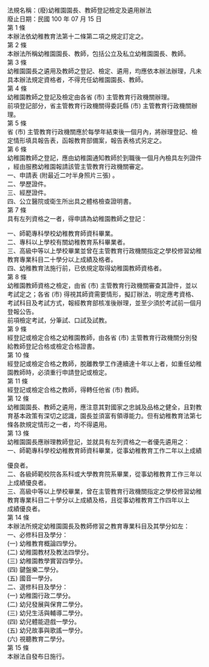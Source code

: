 法規名稱：(廢)幼稚園園長、教師登記檢定及遴用辦法  
廢止日期：民國 100 年 07 月 15 日  
第 1 條  
本辦法依幼稚教育法第十二條第二項之規定訂定之。  
第 2 條  
本辦法所稱幼稚園園長、教師，包括公立及私立幼稚園園長、教師。  
第 3 條  
幼稚園園長之遴用及教師之登記、檢定、遴用，均應依本辦法辦理，凡未  
具本辦法規定資格者，不得充任幼稚園園長、教師。  
第 4 條  
幼稚園教師之登記及檢定由各省 (市) 主管教育行政機關辦理。  
前項登記部分，省主管教育行政機關得委託縣 (市) 主管教育行政機關辦  
理。  
第 5 條  
省 (市) 主管教育行政機關應於每學年結束後一個月內，將辦理登記、檢  
定情形填具報告表，函報教育部備案，報告表格式另定之。  
第 6 條  
幼稚園教師之登記，應由幼稚園通知教師於到職後一個月內檢具左列證件  
，經由服務幼稚園報請該管主管教育行政機關審定。  
一、申請表 (附最近二吋半身照片三張) 。  
二、學歷證件。  
三、經歷證件。  
四、公立醫院或衛生所出具之體格檢查證明書。  
第 7 條  
具有左列資格之一者，得申請為幼稚園教師之登記：  


一、師範專科學校幼稚教育師資科畢業。  
二、專科以上學校有關幼稚教育系科畢業者。  
三、高級中等以上學校畢業並曾在主管教育行政機關指定之學校修習幼稚  
教育專業科目二十學分以上成績及格者。  
四、幼稚教育法施行前，已依規定取得幼稚園教師資格者。  
第 8 條  
幼稚園教師資格之檢定，由省 (市) 主管教育行政機關審查其證件，並以  
考試定之；各省 (市) 得視其師資需要情形，擬訂辦法，明定應考資格、  
考試科目及考試方式，報經教育部核准後辦理，並至少須於考試前一個月  
登報公告。  
前項檢定考試，分筆試、口試及試教。  
第 9 條  
經登記或檢定合格之幼稚園教師，由各省 (市) 主管教育行政機關分別發  
給教師登記合格或檢定合格證書。  
第 10 條  
經登記或檢定合格之教師，脫離教學工作連續達十年以上者，如重任幼稚  
園教師時，必須重行申請登記或檢定。  
第 11 條  
經登記或檢定合格之教師，得轉任他省 (市) 教師。  
第 12 條  
幼稚園園長、教師之遴用，應注意其對國家之忠誠及品格之健全，且對教  
育基本政策有深切之認識，園長並須富有領導能力。但有幼稚教育法第七  
條各款規定情形之一者，均不得遴用。  
第 13 條  
幼稚園園長應辦理教師登記，並就具有左列資格之一者優先遴用之：  
一、師範專科學校幼稚教育師資科畢業，從事幼稚教育工作二年以上成績  


優良者。  
二、各級師範校院各系科或大學教育院系畢業，從事幼稚教育工作三年以  
上成績優良者。  
三、高級中等以上學校畢業，曾在主管教育行政機關指定之學校修習幼稚  
教育專業科目二十學分以上成績及格，且從事幼稚教育工作四年以上  
成績優良者。  
第 14 條  
本辦法所規定幼稚園園長及教師修習之教育專業科目及其學分如左：  
一、必修科目及學分：  
(一) 幼稚教育概論四學分。  
(二) 幼稚園教材及教法四學分。  
(三) 幼稚園教學實習四學分。  
(四) 鍵盤樂二學分。  
(五) 國音一學分。  
二、選修科目及學分：  
(一) 幼稚園行政二學分。  
(二) 幼兒發展與保育二學分。  
(三) 幼兒生活與輔導二學分。  
(四) 幼兒體能遊戲一學分。  
(五) 幼兒故事與歌謠一學分。  
(六) 視聽教育二學分。  
第 15 條  
本辦法自發布日施行。  


